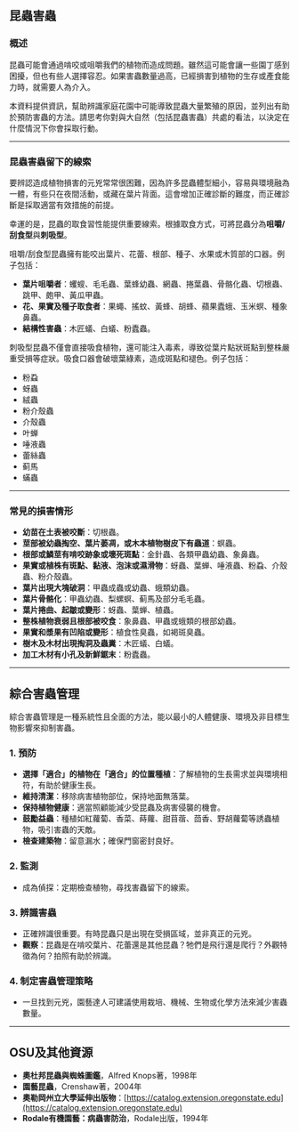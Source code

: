 ## 昆蟲害蟲

### 概述

昆蟲可能會通過啃咬或咀嚼我們的植物而造成問題。雖然這可能會讓一些園丁感到困擾，但也有些人選擇容忍。如果害蟲數量過高，已經損害到植物的生存或產食能力時，就需要人為介入。

本資料提供資訊，幫助辨識家庭花園中可能導致昆蟲大量繁殖的原因，並列出有助於預防害蟲的方法。請思考你對與大自然（包括昆蟲害蟲）共處的看法，以決定在什麼情況下你會採取行動。

---

### 昆蟲害蟲留下的線索

要辨認造成植物損害的元兇常常很困難，因為許多昆蟲體型細小，容易與環境融為一體，有些只在夜間活動，或藏在葉片背面。這會增加正確診斷的難度，而正確診斷是採取適當有效措施的前提。

幸運的是，昆蟲的取食習性能提供重要線索。根據取食方式，可將昆蟲分為**咀嚼/刮食型**與**刺吸型**。


咀嚼/刮食型昆蟲擁有能咬出葉片、花蕾、根部、種子、水果或木質部的口器。例子包括：

- **葉片咀嚼者**：蠼螋、毛毛蟲、葉蜂幼蟲、網蟲、捲葉蟲、骨骼化蟲、切根蟲、跳甲、皰甲、黃瓜甲蟲。
- **花、果實及種子取食者**：果蠅、搖蚊、黃蜂、胡蜂、蘋果蠹蛾、玉米螟、種象鼻蟲。
- **結構性害蟲**：木匠蟻、白蟻、粉蠹蟲。


刺吸型昆蟲不僅會直接吸食植物，還可能注入毒素，導致從葉片點狀斑點到整株嚴重受損等症狀。吸食口器會破壞葉綠素，造成斑點和褪色。例子包括：

- 粉蝨
- 蚜蟲
- 絨蟲
- 粉介殼蟲
- 介殼蟲
- 叶蝉
- 唾液蟲
- 蕾絲蟲
- 蓟馬
- 蟎蟲

---

### 常見的損害情形

- **幼苗在土表被咬斷**：切根蟲。
- **莖部被幼蟲掏空、葉片萎凋，或木本植物樹皮下有蟲道**：螟蟲。
- **根部或鱗莖有啃咬跡象或壞死斑點**：金針蟲、各類甲蟲幼蟲、象鼻蟲。
- **果實或植株有斑點、黏液、泡沫或濕滑物**：蚜蟲、葉蝉、唾液蟲、粉蝨、介殼蟲、粉介殼蟲。
- **葉片出現大塊破洞**：甲蟲成蟲或幼蟲、蛾類幼蟲。
- **葉片骨骼化**：甲蟲幼蟲、梨螺螟、蓟馬及部分毛毛蟲。
- **葉片捲曲、起皺或變形**：蚜蟲、葉蝉、植蟲。
- **整株植物衰弱且根部被咬食**：象鼻蟲、甲蟲或蛾類的根部幼蟲。
- **果實和漿果有凹陷或變形**：植食性臭蟲，如褐斑臭蟲。
- **樹木及木材出現掏洞及蟲糞**：木匠蟻、白蟻。
- **加工木材有小孔及新鮮鋸末**：粉蠹蟲。

---

## 綜合害蟲管理

綜合害蟲管理是一種系統性且全面的方法，能以最小的人體健康、環境及非目標生物影響來抑制害蟲。

### 1. 預防

- **選擇「適合」的植物在「適合」的位置種植**：了解植物的生長需求並與環境相符，有助於健康生長。
- **維持清潔**：移除病害植物部位，保持地面無落葉。
- **保持植物健康**：適當照顧能減少受昆蟲及病害侵襲的機會。
- **鼓勵益蟲**：種植如紅蘿蔔、香菜、蒔蘿、甜苜蓿、茴香、野胡蘿蔔等誘蟲植物，吸引害蟲的天敵。
- **檢查建築物**：留意漏水；確保門窗密封良好。

### 2. 監測

- 成為偵探：定期檢查植物，尋找害蟲留下的線索。

### 3. 辨識害蟲

- 正確辨識很重要。有時昆蟲只是出現在受損區域，並非真正的元兇。
- **觀察**：昆蟲是在啃咬葉片、花蕾還是其他昆蟲？牠們是飛行還是爬行？外觀特徵為何？拍照有助於辨識。

### 4. 制定害蟲管理策略

- 一旦找到元兇，園藝達人可建議使用栽培、機械、生物或化學方法來減少害蟲數量。

---

## OSU及其他資源

- **奧杜邦昆蟲與蜘蛛圖鑑**，Alfred Knops著，1998年
- **園藝昆蟲**，Crenshaw著，2004年
- **奧勒岡州立大學延伸出版物**：[https://catalog.extension.oregonstate.edu](https://catalog.extension.oregonstate.edu)
- **Rodale有機園藝：病蟲害防治**，Rodale出版，1994年
